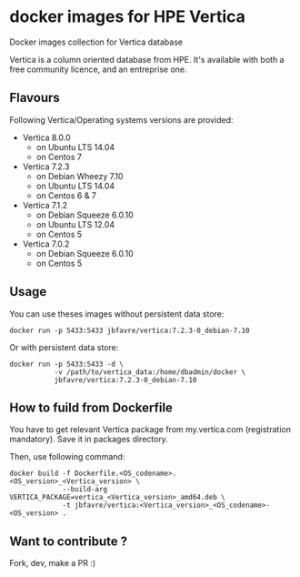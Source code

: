 # docker images for HPE Vertica

Docker images collection for Vertica database

Vertica is a column oriented database from HPE.
It's available with both a free community licence, and an entreprise one.

## Flavours

Following Vertica/Operating systems versions are provided:

- Vertica 8.0.0
  * on Ubuntu LTS 14.04
  * on Centos 7
- Vertica 7.2.3
  * on Debian Wheezy 7.10
  * on Ubuntu LTS 14.04
  * on Centos 6 & 7
- Vertica 7.1.2
  * on Debian Squeeze 6.0.10
  * on Ubuntu LTS 12.04
  * on Centos 5
- Vertica 7.0.2
  * on Debian Squeeze 6.0.10
  * on Centos 5

## Usage

You can use theses images without persistent data store:

    docker run -p 5433:5433 jbfavre/vertica:7.2.3-0_debian-7.10

Or with persistent data store:

    docker run -p 5433:5433 -d \
               -v /path/to/vertica_data:/home/dbadmin/docker \
               jbfavre/vertica:7.2.3-0_debian-7.10

## How to fuild from Dockerfile

You have to get relevant Vertica package from my.vertica.com (registration mandatory).
Save it in packages directory.

Then, use following command:

    docker build -f Dockerfile.<OS_codename>.<OS_version>_<Vertica_version> \
                 --build-arg VERTICA_PACKAGE=vertica_<Vertica_version>_amd64.deb \
                 -t jbfavre/vertica:<Vertica_version>_<OS_codename>-<OS_version> .

## Want to contribute ?

Fork, dev, make a PR :)
